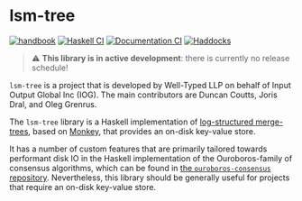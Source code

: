 # lsm-tree

[![handbook](https://img.shields.io/badge/policy-Cardano%20Engineering%20Handbook-informational)](https://input-output-hk.github.io/cardano-engineering-handbook)
[![Haskell CI](https://img.shields.io/github/actions/workflow/status/input-output-hk/lsm-tree/haskell.yml?label=Build)](https://github.com/input-output-hk/lsm-tree/actions/workflows/haskell.yml)
[![Documentation CI](https://img.shields.io/github/actions/workflow/status/input-output-hk/lsm-tree/documentation.yml?label=Documentation%20build)](https://github.com/input-output-hk/lsm-tree/actions/workflows/documentation.yml)
[![Haddocks](https://img.shields.io/badge/documentation-Haddocks-purple)](https://input-output-hk.github.io/lsm-tree/)

> :warning: **This library is in active development**: there is currently no
> release schedule!

`lsm-tree` is a project that is developed by Well-Typed LLP on behalf of Input Output Global Inc (IOG). The main contributors are Duncan Coutts, Joris Dral, and Oleg Grenrus.

The `lsm-tree` library is a Haskell implementation of [log-structured merge-trees](https://en.wikipedia.org/wiki/Log-structured_merge-tree), based on [Monkey](https://dl.acm.org/doi/abs/10.1145/3035918.3064054), that provides an on-disk key-value store.

It has a number of custom features that are primarily tailored towards performant disk IO in the Haskell implementation of the Ouroboros-family of consensus algorithms, which can be found in [the `ouroboros-consensus` repository](https://github.com/IntersectMBO/ouroboros-consensus). Nevertheless, this library should be generally useful for projects that require an on-disk key-value store.